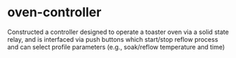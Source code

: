 # oven-controller
Constructed a controller designed to operate a toaster oven via a solid state relay, and is interfaced via push buttons which start/stop reflow process and can select profile parameters (e.g., soak/reflow temperature and time)
